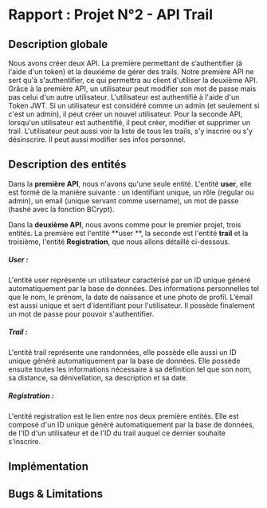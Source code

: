 # Rapport : Projet N°2 - API Trail

## Description globale

Nous avons créer deux API. La première permettant de s’authentifier (à l'aide d'un token) et la deuxième de gérer des trails. Notre première API ne sert qu'à s'authentifier, ce qui permettra au client d'utiliser la deuxième API. Grâce à la première API, un utilisateur peut modifier son mot de passe mais pas celui d'un autre utilisateur. L'utilisateur est authentifié à l'aide d'un Token JWT. Si un utilisateur est considéré comme un admin (et seulement si c'est un admin), il peut créer un nouvel utilisateur. Pour la seconde API, lorsqu'un utilisateur est authentifié, il peut créer, modifier et supprimer un trail.  L'utilisateur peut aussi voir la liste de tous les trails, s'y inscrire ou s'y désinscrire. Il peut aussi modifier ses infos personnel. 

## Description des entités

Dans la **première API**, nous n'avons qu'une seule entité. L'entité **user**, elle est formé de la manière suivante : un identifiant unique, un rôle (regular ou admin), un email (unique servant comme username), un mot de passe (hashé avec la fonction BCrypt).

Dans la **deuxième API**, nous avons comme pour le premier projet, trois entités. La première est l'entité **user **, la seconde est l'entité **trail** et la troisième, l'entité **Registration**, que nous allons détaillé ci-dessous. 

##### User :

L'entité user représente un utilisateur caractérisé par un ID unique généré automatiquement par la base de données. Des informations personnelles tel que le nom, le prénom, la date de naissance et une photo de profil. L’émail est aussi unique et sert d'identifiant pour l'utilisateur. Il possède finalement un mot de passe pour pouvoir s'authentifier.

##### Trail :

L'entité trail représente une randonnées, elle possède elle aussi un ID unique généré automatiquement par la base de données. Elle possède ensuite toutes les informations nécessaire à sa définition tel que son nom, sa distance, sa dénivellation, sa description et sa date.

##### Registration :

L'entité registration est le lien entre nos deux première entités. Elle est composé d'un ID unique généré automatiquement par la base de données, de l'ID d'un utilisateur et de l'ID du trail auquel ce dernier souhaite s'inscrire.

## Implémentation

## Bugs & Limitations